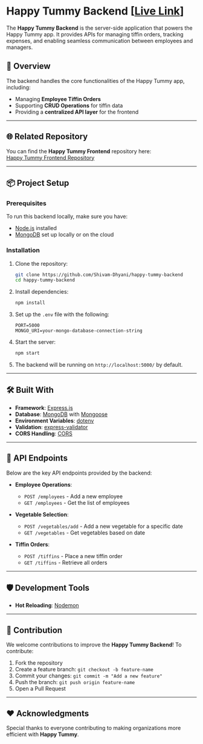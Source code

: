 

# Happy Tummy Backend [[Live Link](https://dev-happy-tummy-api.onrender.com/)]  

The **Happy Tummy Backend** is the server-side application that powers the Happy Tummy app. It provides APIs for managing tiffin orders, tracking expenses, and enabling seamless communication between employees and managers.

## 🚀 Overview  

The backend handles the core functionalities of the Happy Tummy app, including:  

- Managing **Employee Tiffin Orders**  
- Supporting **CRUD Operations** for tiffin data  
- Providing a **centralized API layer** for the frontend  

---

## 🌐 Related Repository  

You can find the **Happy Tummy Frontend** repository here:  
[Happy Tummy Frontend Repository](https://github.com/Shivam-Dhyani/happy-tummy-frontend)  

---

## 📦 Project Setup  

### Prerequisites  

To run this backend locally, make sure you have:  

- [Node.js](https://nodejs.org/) installed  
- [MongoDB](https://www.mongodb.com/) set up locally or on the cloud  

### Installation  

1. Clone the repository:  

   ```bash  
   git clone https://github.com/Shivam-Dhyani/happy-tummy-backend  
   cd happy-tummy-backend  
   ```  

2. Install dependencies:  

   ```bash  
   npm install  
   ```  

3. Set up the `.env` file with the following:  

   ```env  
   PORT=5000  
   MONGO_URI=your-mongo-database-connection-string  
   ```  

4. Start the server:  

   ```bash  
   npm start  
   ```  

5. The backend will be running on `http://localhost:5000/` by default.  

---

## 🛠️ Built With  

- **Framework**: [Express.js](https://expressjs.com/)  
- **Database**: [MongoDB](https://www.mongodb.com/) with [Mongoose](https://mongoosejs.com/)  
- **Environment Variables**: [dotenv](https://www.npmjs.com/package/dotenv)  
- **Validation**: [express-validator](https://express-validator.github.io/docs/)  
- **CORS Handling**: [CORS](https://www.npmjs.com/package/cors)  

---

## 🌟 API Endpoints  

Below are the key API endpoints provided by the backend:  

- **Employee Operations**:  
  - `POST /employees` - Add a new employee  
  - `GET /employees` - Get the list of employees 
  
- **Vegetable Selection**:  
  - `POST /vegetables/add` - Add a new vegetable for a specific date
  - `GET /vegetables` - Get vegetables based on date

- **Tiffin Orders**:  
  - `POST /tiffins` - Place a new tiffin order  
  - `GET /tiffins` - Retrieve all orders  

---

## 🛡️ Development Tools  

- **Hot Reloading**: [Nodemon](https://nodemon.io/)  

---

## 🤝 Contribution  

We welcome contributions to improve the **Happy Tummy Backend**! To contribute:  

1. Fork the repository  
2. Create a feature branch: `git checkout -b feature-name`  
3. Commit your changes: `git commit -m "Add a new feature"`  
4. Push the branch: `git push origin feature-name`  
5. Open a Pull Request  

---

## ❤️ Acknowledgments  

Special thanks to everyone contributing to making organizations more efficient with **Happy Tummy**.  
